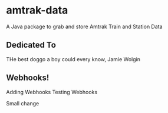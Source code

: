 # amtrak-data
A Java package to grab and store Amtrak Train and Station Data

## Dedicated To
THe best doggo a boy could every know, Jamie Wolgin

## Webhooks!
Adding Webhooks
Testing Webhooks

Small change
